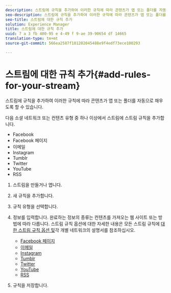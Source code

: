 ```yaml
---
description: 스트림에 규칙을 추가하여 이러한 규칙에 따라 콘텐츠가 앱 또는 폴더를 자동으로 채우도록 할 수 있습니다.
seo-description: 스트림에 규칙을 추가하여 이러한 규칙에 따라 콘텐츠가 앱 또는 폴더를 자동으로 채우도록 할 수 있습니다.
seo-title: 스트림에 대한 규칙 추가
solution: Experience Manager
title: 스트림에 대한 규칙 추가
uuid: 7 a 3 fb 400-95 e 4-49 f 9-ae 39-90654 df 14665
translation-type: tm+mt
source-git-commit: 566ea2587f101202045488e9f4edf73ece100293

---
```



# 스트림에 대한 규칙 추가{#add-rules-for-your-stream}

스트림에 규칙을 추가하여 이러한 규칙에 따라 콘텐츠가 앱 또는 폴더를 자동으로 채우도록 할 수 있습니다.

다음 소셜 네트워크 또는 컨텐츠 유형 중 하나 이상에서 스트림에 스트림 규칙을 추가합니다.

* Facebook
* Facebook 페이지
* 이메일
* Instagram
* Tumblr
* Twitter
* YouTube
* RSS

1. 스트림을 만들거나 엽니다.
1. 새 규칙을 추가합니다.
1. 규칙 유형을 선택합니다.
1. 정보를 입력합니다. 완료하는 정보의 종류는 컨텐츠를 가져오는 웹 사이트 또는 방법에 따라 다릅니다. 스트림 규칙 옵션에 대한 자세한 내용은 모든 스트림 규칙에 [대한 스트림 규칙 옵션 및](../c-streams/c-stream-rule-options-for-all-stream-rules.md#c_stream_rule_options_for_all_stream_rules)각 개별 네트워크의 설명서를 참조하십시오.

   * [Facebook 페이지](../c-streams/c-facebook-page-rules.md#c_facebook_page_rules)
   * [이메일](../c-streams/c-email-rules.md#c_email_rules)
   * [Instagram](../c-streams/c-instagram-rules.md#c_instagram_rules)
   * [Tumblr](../c-streams/c-tumblr-rules.md#c_tumblr_rules)
   * [Twitter](../c-streams/c-twitter-rules.md#c_twitter_rules)
   * [YouTube](../c-streams/c-youtube-rules/c-youtube-rules.md#c_youtube_rules)
   * [RSS](../c-streams/c-rss-rules-streams.md#c_rss_rules_streams)

1. 규칙을 저장합니다.
